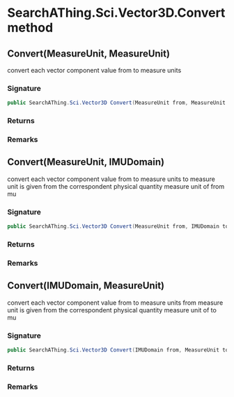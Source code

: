 # SearchAThing.Sci.Vector3D.Convert method
## Convert(MeasureUnit, MeasureUnit)
convert each vector component value from to measure units

### Signature
```csharp
public SearchAThing.Sci.Vector3D Convert(MeasureUnit from, MeasureUnit to)
```
### Returns

### Remarks

## Convert(MeasureUnit, IMUDomain)
convert each vector component value from to measure units
            to measure unit is given from the correspondent physical quantity measure unit of from mu

### Signature
```csharp
public SearchAThing.Sci.Vector3D Convert(MeasureUnit from, IMUDomain to)
```
### Returns

### Remarks

## Convert(IMUDomain, MeasureUnit)
convert each vector component value from to measure units
            from measure unit is given from the correspondent physical quantity measure unit of to mu

### Signature
```csharp
public SearchAThing.Sci.Vector3D Convert(IMUDomain from, MeasureUnit to)
```
### Returns

### Remarks

